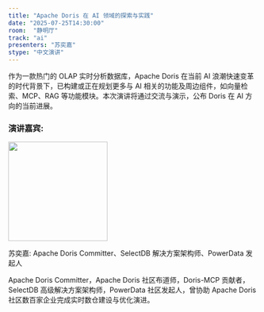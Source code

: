 ```yaml
---
title: "Apache Doris 在 AI 领域的探索与实践"
date: "2025-07-25T14:30:00"
room:  "静明厅"
track: "ai"
presenters: "苏奕嘉"
stype: "中文演讲"
---
```


作为一款热门的 OLAP 实时分析数据库，Apache Doris 在当前 AI 浪潮快速变革的时代背景下，已构建或正在规划更多与 AI 相关的功能及周边组件，如向量检索、MCP、RAG 等功能模块。本次演讲将通过交流与演示，公布 Doris 在 AI 方向的当前进展。

### 演讲嘉宾:

<img src="https://github.com/user-attachments/assets/9b0307e8-6187-442d-b535-baa0983e1244" width="200" />

苏奕嘉: Apache Doris Committer、SelectDB 解决方案架构师、PowerData 发起人

Apache Doris Committer，Apache Doris 社区布道师，Doris-MCP 贡献者，SelectDB 高级解决方案架构师，PowerData 社区发起人，曾协助 Apache Doris 社区数百家企业完成实时数仓建设与优化演进。